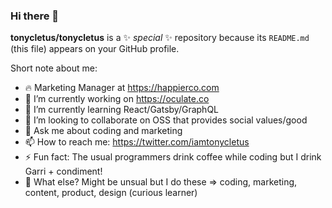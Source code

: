 ### Hi there 👋

**tonycletus/tonycletus** is a ✨ _special_ ✨ repository because its `README.md` (this file) appears on your GitHub profile.

Short note about me:

- 🔥 Marketing Manager at https://happierco.com
- 🔭 I’m currently working on https://oculate.co
- 🌱 I’m currently learning React/Gatsby/GraphQL
- 👯 I’m looking to collaborate on OSS that provides social values/good
- 💬 Ask me about coding and marketing
- 📫 How to reach me: https://twitter.com/iamtonycletus 
- ⚡ Fun fact: The usual programmers drink coffee while coding but I drink Garri + condiment!
- 💎 What else? Might be unsual but I do these => coding, marketing, content, product, design (curious learner)
